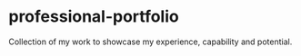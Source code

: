 # professional-portfolio
Collection of my work to showcase my experience, capability and potential.
